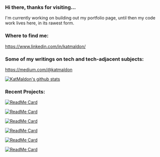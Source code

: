 ### Hi there, thanks for visiting...

I'm currently working on building out my portfolio page, until then my code work lives here, in its rawest form.

### Where to find me:

https://www.linkedin.com/in/katmaldon/

### Some of my writings on tech and tech-adjacent subjects:

https://medium.com/@katmaldon

[![KatMaldon's github stats](https://github-readme-stats.vercel.app/api?username=katmaldon&show_icons=true&theme=gotham)](https://github.com/katmaldon/github-readme-stats)

### Recent Projects:
[![ReadMe Card](https://github-readme-stats.vercel.app/api/pin/?username=katmaldon&repo=goodtrouble-api&theme=gotham)](https://github.com/katmaldon/goodtrouble-api)

[![ReadMe Card](https://github-readme-stats.vercel.app/api/pin/?username=katmaldon&repo=goodtrouble-client&theme=gotham)](https://github.com/katmaldon/goodtrouble-client)

[![ReadMe Card](https://github-readme-stats.vercel.app/api/pin/?username=katmaldon&repo=eventsinc-api&theme=gotham)](https://github.com/katmaldon/eventsinc-api)

[![ReadMe Card](https://github-readme-stats.vercel.app/api/pin/?username=katmaldon&repo=eventsinc-frontend&theme=gotham)](https://github.com/katmaldon/eventsinc-frontend)

[![ReadMe Card](https://github-readme-stats.vercel.app/api/pin/?username=katmaldon&repo=dayrider&theme=gotham)](https://github.com/katmaldon/dayrider)

[![ReadMe Card](https://github-readme-stats.vercel.app/api/pin/?username=mishyjari&repo=the-board-cli&theme=gotham)](https://github.com/mishyjari/the-board-cli)
